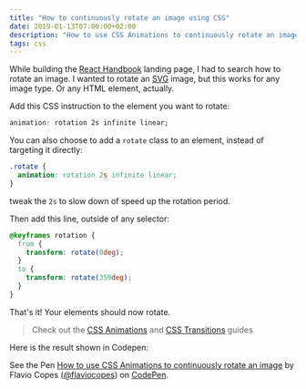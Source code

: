```yaml
---
title: "How to continuously rotate an image using CSS"
date: 2019-01-13T07:00:00+02:00
description: "How to use CSS Animations to continuously rotate an image"
tags: css
---
```


While building the [React Handbook](https://reacthandbook.com) landing page, I had to search how to rotate an image. I wanted to rotate an [SVG](/svg/) image, but this works for any image type. Or any HTML element, actually.

Add this CSS instruction to the element you want to rotate:

```css
animation: rotation 2s infinite linear;
```

You can also choose to add a `rotate` class to an element, instead of targeting it directly:

```css
.rotate {
  animation: rotation 2s infinite linear;
}
```

tweak the `2s` to slow down of speed up the rotation period.

Then add this line, outside of any selector:

```css
@keyframes rotation {
  from {
    transform: rotate(0deg);
  }
  to {
    transform: rotate(359deg);
  }
}
```

That's it! Your elements should now rotate.

> Check out the [CSS Animations](/css-animations/) and [CSS Transitions](/css-transitions/) guides

Here is the result shown in Codepen:

<p data-height="265" data-theme-id="0" data-slug-hash="zyyJpL" data-default-tab="css,result" data-user="flaviocopes" data-pen-title="How to use CSS Animations to continuously rotate an image" class="codepen">See the Pen <a href="https://codepen.io/flaviocopes/pen/zyyJpL/">How to use CSS Animations to continuously rotate an image</a> by Flavio Copes (<a href="https://codepen.io/flaviocopes">@flaviocopes</a>) on <a href="https://codepen.io">CodePen</a>.</p>
<script async src="https://static.codepen.io/assets/embed/ei.js"></script>